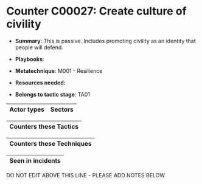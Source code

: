 # Counter C00027: Create culture of civility

* **Summary**: This is passive. Includes promoting civility as an identity that people will defend.

* **Playbooks**: 

* **Metatechnique**: M001 - Resilience

* **Resources needed:** 

* **Belongs to tactic stage**: TA01


| Actor types | Sectors |
| ----------- | ------- |



| Counters these Tactics |
| ---------------------- |



| Counters these Techniques |
| ------------------------- |



| Seen in incidents |
| ----------------- |


DO NOT EDIT ABOVE THIS LINE - PLEASE ADD NOTES BELOW